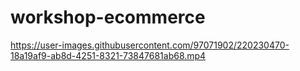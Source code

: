# workshop-ecommerce



https://user-images.githubusercontent.com/97071902/220230470-18a19af9-ab8d-4251-8321-73847681ab68.mp4

